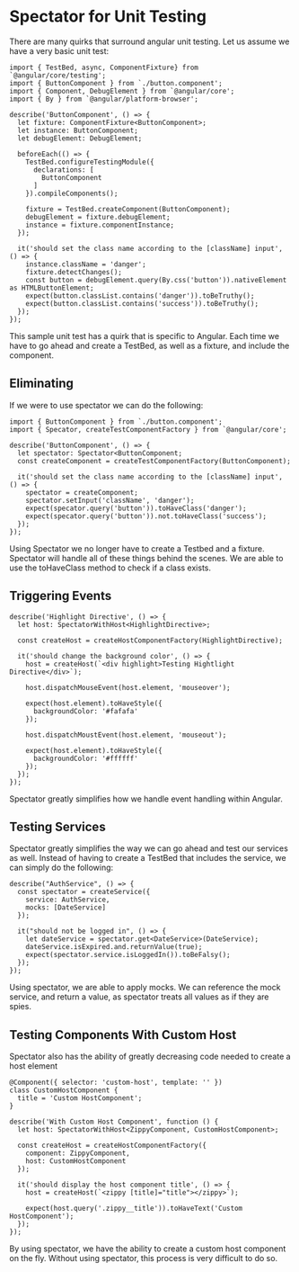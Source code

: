  Spectator for Unit Testing 
===========================

There are many quirks that surround angular unit testing. Let us assume
we have a very basic unit test:

    import { TestBed, async, ComponentFixture} from `@angular/core/testing';
    import { ButtonComponent } from `./button.component';
    import { Component, DebugElement } from `@angular/core';
    import { By } from `@angular/platform-browser';

    describe('ButtonComponent', () => {
      let fixture: ComponentFixture<ButtonComponent>;
      let instance: ButtonComponent;
      let debugElement: DebugElement;

      beforeEach(() => {
        TestBed.configureTestingModule({
          declarations: [
            ButtonComponent
          ]
        }).compileComponents();

        fixture = TestBed.createComponent(ButtonComponent);
        debugElement = fixture.debugElement;
        instance = fixture.componentInstance;
      });

      it('should set the class name according to the [className] input', () => {
        instance.className = 'danger';
        fixture.detectChanges();
        const button = debugElement.query(By.css('button')).nativeElement as HTMLButtonElement;
        expect(button.classList.contains('danger')).toBeTruthy();
        expect(button.classList.contains('success')).toBeTruthy();
      });
    });

This sample unit test has a quirk that is specific to Angular. Each time
we have to go ahead and create a TestBed, as well as a fixture, and
include the component.

Eliminating 
------------

If we were to use spectator we can do the following:

    import { ButtonComponent } from `./button.component';
    import { Specator, createTestComponentFactory } from `@angular/core';

    describe('ButtonComponent', () => {
      let spectator: Spectator<ButtonComponent;
      const createComponent = createTestComponentFactory(ButtonComponent);

      it('should set the class name according to the [className] input', () => {
        spectator = createComponent;
        spectator.setInput('className', 'danger');
        expect(specator.query('button')).toHaveClass('danger');
        expect(specator.query('button')).not.toHaveClass('success');
      });
    });

Using Spectator we no longer have to create a Testbed and a fixture.
Spectator will handle all of these things behind the scenes. We are able
to use the toHaveClass method to check if a class exists.

 Triggering Events 
------------------

    describe('Highlight Directive', () => {
      let host: SpectatorWithHost<HighlightDirective>;

      const createHost = createHostComponentFactory(HighlightDirective);

      it('should change the background color', () => {
        host = createHost(`<div highlight>Testing Hightlight Directive</div>`);

        host.dispatchMouseEvent(host.element, 'mouseover');

        expect(host.element).toHaveStyle({
          backgroundColor: '#fafafa'
        });

        host.dispatchMoustEvent(host.element, 'mouseout');

        expect(host.element).toHaveStyle({
          backgroundColor: '#ffffff'
        });
      });
    });

Spectator greatly simplifies how we handle event handling within
Angular.

 Testing Services 
-----------------

Spectator greatly simplifies the way we can go ahead and test our
services as well. Instead of having to create a TestBed that includes
the service, we can simply do the following:

    describe("AuthService", () => {
      const spectator = createService({
        service: AuthService,
        mocks: [DateService]
      });

      it("should not be logged in", () => {
        let dateService = spectator.get<DateService>(DateService);
        dateService.isExpired.and.returnValue(true);
        expect(spectator.service.isLoggedIn()).toBeFalsy();
      });
    });

Using spectator, we are able to apply mocks. We can reference the mock
service, and return a value, as spectator treats all values as if they
are spies.

 Testing Components With Custom Host 
------------------------------------

Spectator also has the ability of greatly decreasing code needed to
create a host element

    @Component({ selector: 'custom-host', template: '' })
    class CustomHostComponent {
      title = 'Custom HostComponent';
    }

    describe('With Custom Host Component', function () {
      let host: SpectatorWithHost<ZippyComponent, CustomHostComponent>;

      const createHost = createHostComponentFactory({
        component: ZippyComponent,
        host: CustomHostComponent
      });

      it('should display the host component title', () => {
        host = createHost(`<zippy [title]="title"></zippy>`);

        expect(host.query('.zippy__title')).toHaveText('Custom HostComponent');
      });
    });

By using spectator, we have the ability to create a custom host
component on the fly. Without using spectator, this process is very
difficult to do so.
